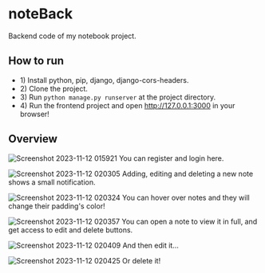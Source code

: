 # noteBack
Backend code of my notebook project.

## How to run
- 1\) Install python, pip, django, django-cors-headers.
- 2\) Clone the project.
- 3\) Run `python manage.py runserver` at the project directory.
- 4\) Run the frontend project and open http://127.0.0.1:3000 in your browser!

## Overview

![Screenshot 2023-11-12 015921](https://github.com/Mahdi-zarei/noteBack/assets/80265960/92e0d440-0ee8-4689-8202-48b7c3d361be)
You can register and login here.

![Screenshot 2023-11-12 020305](https://github.com/Mahdi-zarei/noteBack/assets/80265960/89166c69-83c0-4679-af5c-7d1588d79756)
Adding, editing and deleting a new note shows a small notification.

![Screenshot 2023-11-12 020324](https://github.com/Mahdi-zarei/noteBack/assets/80265960/304e400e-5398-4f38-9986-7dec94c0091a)
You can hover over notes and they will change their padding's color!

![Screenshot 2023-11-12 020357](https://github.com/Mahdi-zarei/noteBack/assets/80265960/a0b32447-6c70-4eab-b1d3-7578dd1c59b8)
You can open a note to view it in full, and get access to edit and delete buttons.

![Screenshot 2023-11-12 020409](https://github.com/Mahdi-zarei/noteBack/assets/80265960/65832bcb-6b0a-4e3a-9268-75455edde060)
And then edit it...

![Screenshot 2023-11-12 020425](https://github.com/Mahdi-zarei/noteBack/assets/80265960/6b0c6cc0-b1b4-4a98-bde7-6aa7f108a99f)
Or delete it!
